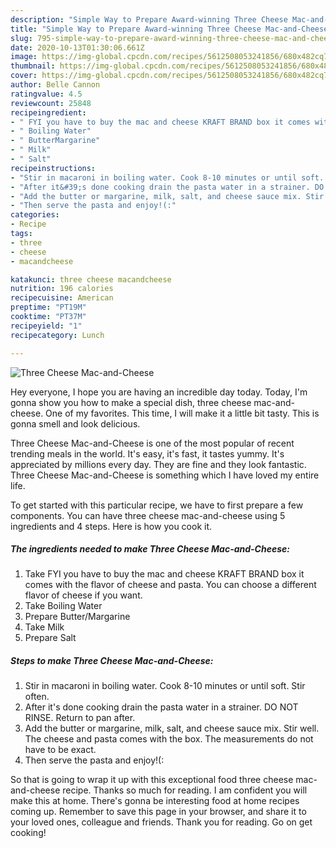 ```yaml
---
description: "Simple Way to Prepare Award-winning Three Cheese Mac-and-Cheese"
title: "Simple Way to Prepare Award-winning Three Cheese Mac-and-Cheese"
slug: 795-simple-way-to-prepare-award-winning-three-cheese-mac-and-cheese
date: 2020-10-13T01:30:06.661Z
image: https://img-global.cpcdn.com/recipes/5612508053241856/680x482cq70/three-cheese-mac-and-cheese-recipe-main-photo.jpg
thumbnail: https://img-global.cpcdn.com/recipes/5612508053241856/680x482cq70/three-cheese-mac-and-cheese-recipe-main-photo.jpg
cover: https://img-global.cpcdn.com/recipes/5612508053241856/680x482cq70/three-cheese-mac-and-cheese-recipe-main-photo.jpg
author: Belle Cannon
ratingvalue: 4.5
reviewcount: 25848
recipeingredient:
- " FYI you have to buy the mac and cheese KRAFT BRAND box it comes with the flavor of cheese and pasta You can choose a different flavor of cheese if you want"
- " Boiling Water"
- " ButterMargarine"
- " Milk"
- " Salt"
recipeinstructions:
- "Stir in macaroni in boiling water. Cook 8-10 minutes or until soft. Stir often."
- "After it&#39;s done cooking drain the pasta water in a strainer. DO NOT RINSE. Return to pan after."
- "Add the butter or margarine, milk, salt, and cheese sauce mix. Stir well. The cheese and pasta comes with the box. The measurements do not have to be exact."
- "Then serve the pasta and enjoy!(:"
categories:
- Recipe
tags:
- three
- cheese
- macandcheese

katakunci: three cheese macandcheese 
nutrition: 196 calories
recipecuisine: American
preptime: "PT19M"
cooktime: "PT37M"
recipeyield: "1"
recipecategory: Lunch

---
```



![Three Cheese Mac-and-Cheese](https://img-global.cpcdn.com/recipes/5612508053241856/680x482cq70/three-cheese-mac-and-cheese-recipe-main-photo.jpg)

Hey everyone, I hope you are having an incredible day today. Today, I'm gonna show you how to make a special dish, three cheese mac-and-cheese. One of my favorites. This time, I will make it a little bit tasty. This is gonna smell and look delicious.

Three Cheese Mac-and-Cheese is one of the most popular of recent trending meals in the world. It's easy, it's fast, it tastes yummy. It's appreciated by millions every day. They are fine and they look fantastic. Three Cheese Mac-and-Cheese is something which I have loved my entire life.




To get started with this particular recipe, we have to first prepare a few components. You can have three cheese mac-and-cheese using 5 ingredients and 4 steps. Here is how you cook it.

<!--inarticleads1-->

##### The ingredients needed to make Three Cheese Mac-and-Cheese:

1. Take  FYI you have to buy the mac and cheese KRAFT BRAND box it comes with the flavor of cheese and pasta. You can choose a different flavor of cheese if you want.
1. Take  Boiling Water
1. Prepare  Butter/Margarine
1. Take  Milk
1. Prepare  Salt




<!--inarticleads2-->

##### Steps to make Three Cheese Mac-and-Cheese:

1. Stir in macaroni in boiling water. Cook 8-10 minutes or until soft. Stir often.
1. After it&#39;s done cooking drain the pasta water in a strainer. DO NOT RINSE. Return to pan after.
1. Add the butter or margarine, milk, salt, and cheese sauce mix. Stir well. The cheese and pasta comes with the box. The measurements do not have to be exact.
1. Then serve the pasta and enjoy!(:




So that is going to wrap it up with this exceptional food three cheese mac-and-cheese recipe. Thanks so much for reading. I am confident you will make this at home. There's gonna be interesting food at home recipes coming up. Remember to save this page in your browser, and share it to your loved ones, colleague and friends. Thank you for reading. Go on get cooking!
